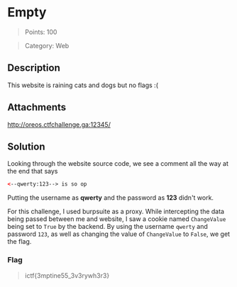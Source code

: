 # Empty

> Points: 100

> Category: Web

## Description

This website is raining cats and dogs but no flags :(

## Attachments

http://oreos.ctfchallenge.ga:12345/

## Solution

Looking through the website source code, we see a comment all the way at the end that says

```html
<--qwerty:123--> is so op
```

Putting the username as **qwerty** and the password as **123** didn't work.

For this challenge, I used burpsuite as a proxy. While intercepting the data being passed between me and website, I saw a cookie named `ChangeValue` being set to `True` by the backend. By using the username `qwerty` and password `123`, as well as changing the value of `ChangeValue` to `False`, we get the flag.

### Flag

> ictf{3mptine55_3v3rywh3r3}

